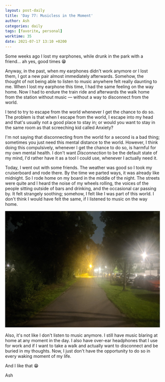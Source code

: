 ```yaml
---
layout: post-daily
title: 'Day 77: Musicless in the Moment'
author: Ash
categories: daily
tags: [favorite, personal]
worktime: 35
date: 2021-07-17 13:10 +0200
---
```

Some weeks ago I lost my earphones, while drunk in the park with a friend... ah yes, good times 😁

Anyway, in the past, when my earphones didn't work anymore or I lost them, I got a new pair almost immediately afterwards. Somehow, the thought of not being able to listen to music anywhere felt really daunting to me. When I lost my earphone this time, I had the same feeling on the way home. Now I had to endure the train ride and afterwards the walk home from the station without music &mdash; without a way to disconnect from the world.

I tend to try to escape from the world whenever I get the chance to do so. The problem is that when I escape from the world, I escape into my head and that's usually not a good place to stay in; or would you want to stay in the same room as that screeching kid called Anxiety?

I'm not saying that disconnecting from the world for a second is a bad thing; sometimes you just need this mental distance to the world. However, I think doing this compulsively, whenever I get the chance to do so, is harmful for my own mental health. I don't want *Disconnection* to be the default state of my mind, I'd rather have it as a tool I could use, whenever I actually need it.

Today, I went out with some friends. The weather was good so I took my cruiserboard and rode there. By the time we parted ways, it was already like midnight. So I rode home on my board in the middle of the night. The streets were quite and I heard the noise of my wheels rolling, the voices of the people sitting outside of bars and drinking, and the occasional car passing by. It felt strangely soothing; somehow, I felt like I was part of this world. I don't think I would have felt the same, if I listened to music on the way home.

![walkway](/assets/res/daily/day-77-night.jpg)

Also, it's not like I don't listen to music anymore. I still have music blaring at home at any moment in the day. I also have over-ear headphones that I use for work and if I want to take a walk and actually want to disconnect and be buried in my thoughts. Now, I just don't have the opportunity to do so in every waking moment of my life.

And I like that 😁

Ash
